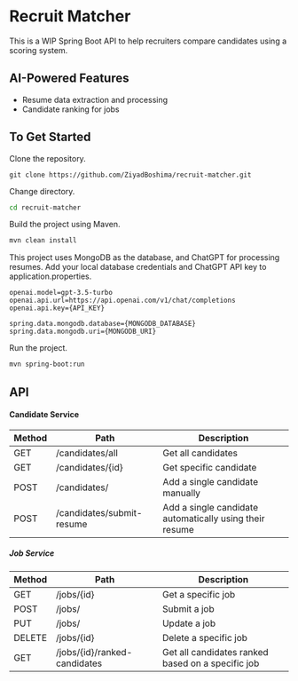 # Recruit Matcher
This is a WIP Spring Boot API to help recruiters compare candidates using a scoring system.

## AI-Powered Features
- Resume data extraction and processing
- Candidate ranking for jobs

## To Get Started
Clone the repository.
```git
git clone https://github.com/ZiyadBoshima/recruit-matcher.git
```
Change directory.
```bash
cd recruit-matcher
```
Build the project using Maven.
```bash
mvn clean install
```
This project uses MongoDB as the database, and ChatGPT for processing resumes. Add your local database credentials and ChatGPT API key to application.properties.
```env
openai.model=gpt-3.5-turbo
openai.api.url=https://api.openai.com/v1/chat/completions
openai.api.key={API_KEY}

spring.data.mongodb.database={MONGODB_DATABASE}
spring.data.mongodb.uri={MONGODB_URI}
```
Run the project.
```bash
mvn spring-boot:run
```

## API
#### Candidate Service

Method	      | Path	                    | Description
------------- | ------------------------- | ------------------------ |
GET           | /candidates/all	          | Get all candidates
GET           | /candidates/{id}          | Get specific candidate
POST          | /candidates/              | Add a single candidate manually
POST          | /candidates/submit-resume | Add a single candidate automatically using their resume

##### Job Service

Method	      | Path	                    | Description
------------- | ------------------------- | ------------------------ |
GET	          | /jobs/{id}	              | Get a specific job
POST          | /jobs/                    | Submit a job
PUT           | /jobs/                    | Update a job
DELETE        | /jobs/{id}	              | Delete a specific job
GET           | /jobs/{id}/ranked-candidates | Get all candidates ranked based on a specific job

